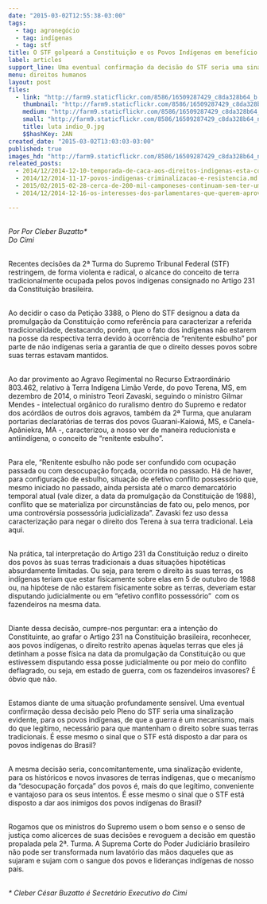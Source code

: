 ```yaml
---
date: "2015-03-02T12:55:38-03:00"
tags:
  - tag: agronegócio
  - tag: indígenas
  - tag: stf
title: O STF golpeará a Constituição e os Povos Indígenas em benefício do ruralismo?
label: articles
support_line: Uma eventual confirmação da decisão do STF seria uma sinalização para os povos indígenas de que a guerra é um mecanismo necessário.
menu: direitos humanos
layout: post
files:
  - link: "http://farm9.staticflickr.com/8586/16509287429_c8da328b64_b.jpg"
    thumbnail: "http://farm9.staticflickr.com/8586/16509287429_c8da328b64_t.jpg"
    medium: "http://farm9.staticflickr.com/8586/16509287429_c8da328b64_z.jpg"
    small: "http://farm9.staticflickr.com/8586/16509287429_c8da328b64_n.jpg"
    title: luta indio_0.jpg
    $$hashKey: 2AN
created_date: "2015-03-02T13:03:03-03:00"
published: true
images_hd: "http://farm9.staticflickr.com/8586/16509287429_c8da328b64_n.jpg"
releated_posts:
  - 2014/12/2014-12-10-temporada-de-caca-aos-direitos-indigenas-esta-configurada.md
  - 2014/12/2014-11-17-povos-indigenas-criminalizacao-e-resistencia.md
  - 2015/02/2015-02-28-cerca-de-200-mil-camponeses-continuam-sem-ter-uma-area-para-cultivar.md
  - 2014/12/2014-12-16-os-interesses-dos-parlamentares-que-querem-aprovar-a-pec-215.md

---
```

<p><br />
<em>Por Por Cleber Buzatto*<br />
Do&nbsp;Cimi</em>&nbsp;</p>

<p><br />
Recentes decis&otilde;es da 2&ordf; Turma do Supremo Tribunal Federal (STF) restringem, de forma violenta e radical, o alcance do conceito de terra tradicionalmente ocupada pelos povos ind&iacute;genas consignado no Artigo 231 da Constitui&ccedil;&atilde;o brasileira.</p>

<p><br />
Ao decidir o caso da Peti&ccedil;&atilde;o 3388, o Pleno do STF designou a data da promulga&ccedil;&atilde;o da Constitui&ccedil;&atilde;o como refer&ecirc;ncia para caracterizar a referida tradicionalidade, destacando, por&eacute;m, que o fato dos ind&iacute;genas n&atilde;o estarem na posse da respectiva terra devido &agrave; ocorr&ecirc;ncia de &ldquo;renitente esbulho&rdquo; por parte de n&atilde;o ind&iacute;genas seria a garantia de que o direito desses povos sobre suas terras estavam mantidos.</p>

<p><br />
Ao dar provimento ao Agravo Regimental no Recurso Extraordin&aacute;rio 803.462, relativo &agrave; Terra Ind&iacute;gena Lim&atilde;o Verde, do povo Terena, MS, em dezembro de 2014, o ministro Teori Zavaski, seguindo o ministro Gilmar Mendes - intelectual org&acirc;nico do ruralismo dentro do Supremo e redator dos ac&oacute;rd&atilde;os de outros dois agravos, tamb&eacute;m da 2&ordf; Turma, que anularam portarias declarat&oacute;rias de terras dos povos Guarani-Kaiow&aacute;, MS, e Canela-Ap&atilde;niekra, MA -, caracterizou, a nosso ver de maneira reducionista e antiind&iacute;gena, o conceito de &ldquo;renitente esbulho&rdquo;.&nbsp;</p>

<p><br />
Para ele, &ldquo;Renitente esbulho n&atilde;o pode ser confundido com ocupa&ccedil;&atilde;o passada ou com desocupa&ccedil;&atilde;o for&ccedil;ada, ocorrida no passado. H&aacute; de haver, para configura&ccedil;&atilde;o de esbulho, situa&ccedil;&atilde;o de efetivo conflito possess&oacute;rio que, mesmo iniciado no passado, ainda persista at&eacute; o marco demarcat&oacute;rio temporal atual (vale dizer, a data da promulga&ccedil;&atilde;o da Constitui&ccedil;&atilde;o de 1988), conflito que se materializa por circunst&acirc;ncias de fato ou, pelo menos, por uma controv&eacute;rsia possess&oacute;ria judicializada&rdquo;. Zavaski fez uso dessa caracteriza&ccedil;&atilde;o para negar o direito dos Terena &agrave; sua terra tradicional. Leia aqui. &nbsp;</p>

<p><br />
Na pr&aacute;tica, tal interpreta&ccedil;&atilde;o do Artigo 231 da Constitui&ccedil;&atilde;o reduz o direito dos povos &agrave;s suas terras tradicionais a duas situa&ccedil;&otilde;es hipot&eacute;ticas absurdamente limitadas. Ou seja, para terem o direito &agrave;s suas terras, os ind&iacute;genas teriam que estar fisicamente sobre elas em 5 de outubro de 1988 ou, na hip&oacute;tese de n&atilde;o estarem fisicamente sobre as terras, deveriam estar disputando judicialmente ou em &ldquo;efetivo conflito possess&oacute;rio&rdquo; &nbsp;com os fazendeiros na mesma data.</p>

<p><br />
Diante dessa decis&atilde;o, cumpre-nos perguntar: era a inten&ccedil;&atilde;o do Constituinte, ao grafar o Artigo 231 na Constitui&ccedil;&atilde;o brasileira, reconhecer, aos povos ind&iacute;genas, o direito restrito apenas &agrave;quelas terras que eles j&aacute; detinham a posse f&iacute;sica na data da promulga&ccedil;&atilde;o da Constitui&ccedil;&atilde;o ou que estivessem disputando essa posse judicialmente ou por meio do conflito deflagrado, ou seja, em estado de guerra, com os fazendeiros invasores? &Eacute; &oacute;bvio que n&atilde;o.</p>

<p><br />
Estamos diante de uma situa&ccedil;&atilde;o profundamente sens&iacute;vel. Uma eventual confirma&ccedil;&atilde;o dessa decis&atilde;o pelo Pleno do STF seria uma sinaliza&ccedil;&atilde;o evidente, para os povos ind&iacute;genas, de que a guerra &eacute; um mecanismo, mais do que leg&iacute;timo, necess&aacute;rio para que mantenham o direito sobre suas terras tradicionais. &Eacute; esse mesmo o sinal que o STF est&aacute; disposto a dar para os povos ind&iacute;genas do Brasil?</p>

<p><br />
A mesma decis&atilde;o seria, concomitantemente, uma sinaliza&ccedil;&atilde;o evidente, para os hist&oacute;ricos e novos invasores de terras ind&iacute;genas, que o mecanismo da &ldquo;desocupa&ccedil;&atilde;o for&ccedil;ada&rdquo; dos povos &eacute;, mais do que leg&iacute;timo, conveniente e vantajoso para os seus intentos. &Eacute; esse mesmo o sinal que o STF est&aacute; disposto a dar aos inimigos dos povos ind&iacute;genas do Brasil?&nbsp;</p>

<p><br />
Rogamos que os ministros do Supremo usem o bom senso e o senso de justi&ccedil;a como alicerces de suas decis&otilde;es e revoguem a decis&atilde;o em quest&atilde;o propalada pela 2&ordf;. Turma. A Suprema Corte do Poder Judici&aacute;rio brasileiro n&atilde;o pode ser transformada num lavat&oacute;rio das m&atilde;os daqueles que as sujaram e sujam com o sangue dos povos e lideran&ccedil;as ind&iacute;genas de nosso pa&iacute;s.</p>

<p><br />
<em>* Cleber C&eacute;sar Buzatto &eacute; Secret&aacute;rio Executivo do Cimi</em></p>
